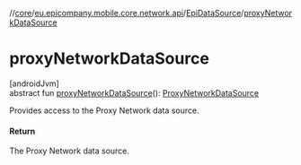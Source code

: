 //[core](../../../index.md)/[eu.epicompany.mobile.core.network.api](../index.md)/[EpiDataSource](index.md)/[proxyNetworkDataSource](proxy-network-data-source.md)

# proxyNetworkDataSource

[androidJvm]\
abstract fun [proxyNetworkDataSource](proxy-network-data-source.md)(): [ProxyNetworkDataSource](../../eu.epicompany.mobile.core.network.datasource/-proxy-network-data-source/index.md)

Provides access to the Proxy Network data source.

#### Return

The Proxy Network data source.
